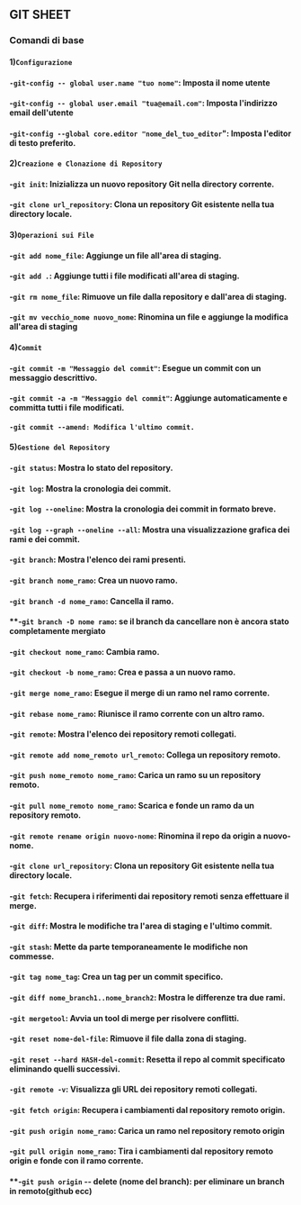 ## GIT SHEET
### Comandi di base
#### 1)`Configurazione`
#### **`-git-config -- global user.name "tuo nome"`: Imposta il nome utente**
#### **-`git-config -- global user.email "tua@email.com"`: Imposta l'indirizzo email dell'utente**
#### **-`git-config --global core.editor "nome_del_tuo_editor`": Imposta l'editor di testo preferito.**
#### 2)**`Creazione e Clonazione di Repository`**
#### **-`git init`: Inizializza un nuovo repository Git nella directory corrente.**
#### **-`git clone url_repository`: Clona un repository Git esistente nella tua directory locale.**
#### 3)`Operazioni sui File`
#### **-`git add nome_file`: Aggiunge un file all'area di staging.**
#### **-`git add .`: Aggiunge tutti i file modificati all'area di staging.**
#### **-`git rm nome_file`: Rimuove un file dalla repository e dall'area di staging.**
#### **-`git mv vecchio_nome nuovo_nome`: Rinomina un file e aggiunge la modifica all'area di staging**
#### 4)`Commit`
#### **-`git commit -m "Messaggio del commit"`: Esegue un commit con un messaggio descrittivo.**
#### **-`git commit -a -m "Messaggio del commit"`: Aggiunge automaticamente e committa tutti i file modificati.**
#### **`-git commit --amend: Modifica l'ultimo commit.`**
#### 5)`Gestione del Repository`

#### **`-git status`: Mostra lo stato del repository.**
#### **-`git log`: Mostra la cronologia dei commit.**
#### **-`git log --oneline`: Mostra la cronologia dei commit in formato breve.**
#### **-`git log --graph --oneline --all`: Mostra una visualizzazione grafica dei rami e dei commit.**
#### **-`git branch`: Mostra l'elenco dei rami presenti.**
#### **-`git branch nome_ramo`: Crea un nuovo ramo.**
#### **-`git branch -d nome_ramo`: Cancella il ramo.**
#### **-`git branch -D nome ramo`: se il branch da cancellare non è ancora stato completamente mergiato
#### **-`git checkout nome_ramo`: Cambia ramo.**
#### **-`git checkout -b nome_ramo`: Crea e passa a un nuovo ramo.**
#### **`-git merge nome_ramo`: Esegue il merge di un ramo nel ramo corrente.**
#### **-`git rebase nome_ramo`: Riunisce il ramo corrente con un altro ramo.**
#### **-`git remote`: Mostra l'elenco dei repository remoti collegati.**
#### **-`git remote add nome_remoto url_remoto`: Collega un repository remoto.**
#### **-`git push nome_remoto nome_ramo`: Carica un ramo su un repository remoto.**
#### **-`git pull nome_remoto nome_ramo`: Scarica e fonde un ramo da un repository remoto.**
#### **-`git remote rename origin nuovo-nome`: Rinomina il repo da origin a nuovo-nome.**
#### **-`git clone url_repository`: Clona un repository Git esistente nella tua directory locale.**
#### **-`git fetch`: Recupera i riferimenti dai repository remoti senza effettuare il merge.**
#### **-`git diff`: Mostra le modifiche tra l'area di staging e l'ultimo commit.**
#### **-`git stash`: Mette da parte temporaneamente le modifiche non commesse.**
#### **-`git tag nome_tag`: Crea un tag per un commit specifico.**
#### **-`git diff nome_branch1..nome_branch2`: Mostra le differenze tra due rami.**
#### **-`git mergetool`: Avvia un tool di merge per risolvere conflitti.**
#### **-`git reset nome-del-file`: Rimuove il file dalla zona di staging.**
#### **-`git reset --hard HASH-del-commit`: Resetta il repo al commit specificato eliminando quelli successivi.**
#### **`-git remote -v`: Visualizza gli URL dei repository remoti collegati.**
#### **-`git fetch origin`: Recupera i cambiamenti dal repository remoto origin.**
#### **-`git push origin nome_ramo`: Carica un ramo nel repository remoto origin**
#### **-`git pull origin nome_ramo`: Tira i cambiamenti dal repository remoto origin e fonde con il ramo corrente.**
#### **-`git push origin` -- delete (nome del branch): per eliminare un branch in remoto(github ecc)

